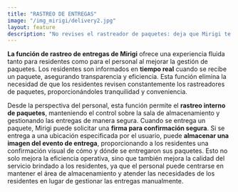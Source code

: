 ```yaml
---
title: "RASTREO DE ENTREGAS"
image: "/img_mirigi/delivery2.jpg"
layout: feature
description: "No revises el rastreador de paquetes: deja que Mirigi te notifique cuando llegue tu entrega."
---
```


**La función de rastreo de entregas de Mirigi** ofrece una experiencia fluida tanto para residentes como para el personal al mejorar la gestión de paquetes. Los residentes son informados en **tiempo real** cuando se recibe un paquete, asegurando transparencia y eficiencia. Esta función elimina la necesidad de que los residentes revisen constantemente los rastreadores de paquetes, proporcionándoles tranquilidad y conveniencia.

Desde la perspectiva del personal, esta función permite el **rastreo interno de paquetes**, manteniendo el control sobre la sala de almacenamiento y gestionando las entregas de manera segura. Cuando se entrega un paquete, Mirigi puede solicitar una **firma para confirmación segura**. Si se entrega a una ubicación especificada por el usuario, puede **almacenar una imagen del evento de entrega**, proporcionando a los residentes una confirmación visual de cómo y dónde se entregaron sus paquetes. Esto no solo mejora la eficiencia operativa, sino que también mejora la calidad del servicio brindado a los residentes, ya que el personal puede centrarse en mantener el área de almacenamiento y atender las necesidades de los residentes en lugar de gestionar las entregas manualmente.